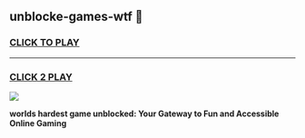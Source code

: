 
## unblocke-games-wtf 👋
<h3>
<a href="https://premium.freeplayer.one?title=unblocke-games-wtf&ref=14F">CLICK TO PLAY</a></h3>
<hr>

<h3>
<a href="https://premium.freeplayer.one?title=unblocke-games-wtf&ref=14F">CLICK 2 PLAY</a>
  
</h3>

<a href="https://premium.freeplayer.one?title=unblocke-games-wtf&ref=12F/"><img src="https://clearcache.store/games.png"></a>


**worlds hardest game unblocked: Your Gateway to Fun and Accessible Online Gaming**
